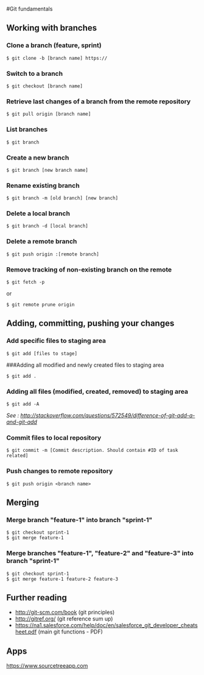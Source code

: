 #Git fundamentals

## Working with branches

### Clone a branch (feature, sprint)

	$ git clone -b [branch name] https://

### Switch to a branch

	$ git checkout [branch name]

### Retrieve last changes of a branch from the remote repository

	$ git pull origin [branch name]

### List branches

	$ git branch

### Create a new branch

	$ git branch [new branch name]

### Rename existing branch

	$ git branch -m [old branch] [new branch]

### Delete a local branch

	$ git branch -d [local branch]

### Delete a remote branch

	$ git push origin :[remote branch]

### Remove tracking of non-existing branch on the remote

	$ git fetch -p

or

	$ git remote prune origin

## Adding, committing, pushing your changes

###  Add specific files to staging area

	$ git add [files to stage]

###Adding all modified and newly created files to staging area

	$ git add .

###  Adding all files (modified, created, removed) to staging area

	$ git add -A

_See : http://stackoverflow.com/questions/572549/difference-of-git-add-a-and-git-add_

###  Commit files to local repository

	$ git commit -m [Commit description. Should contain #ID of task related]

###  Push changes to remote repository

	$ git push origin <branch name>

## Merging

### Merge branch "feature-1" into branch "sprint-1"

	$ git checkout sprint-1
	$ git merge feature-1

### Merge branches "feature-1", "feature-2" and "feature-3" into branch "sprint-1"

	$ git checkout sprint-1
	$ git merge feature-1 feature-2 feature-3

## Further reading

* http://git-scm.com/book (git principles)
* http://gitref.org/ (git reference sum up)
* https://na1.salesforce.com/help/doc/en/salesforce_git_developer_cheatsheet.pdf (main git functions - PDF)

## Apps

https://www.sourcetreeapp.com

